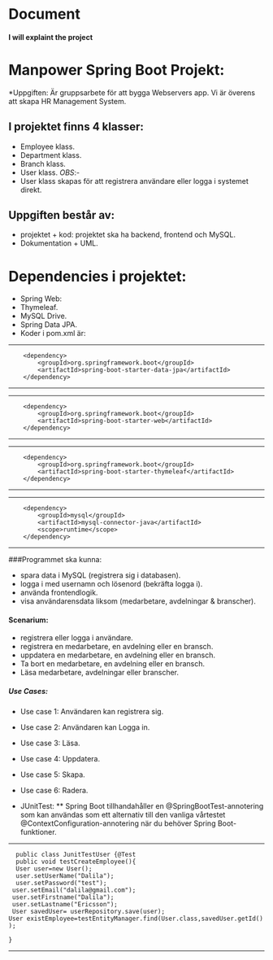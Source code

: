 # Document

#### I will explaint the project

# Manpower Spring Boot Projekt:
*Uppgiften:
 Är gruppsarbete för att bygga Webservers app. Vi är överens att skapa HR Management System.

## I projektet finns 4 klasser:
* Employee klass.
* Department klass.
* Branch klass.
* User klass.
  *OBS*:-
* User klass skapas för att registrera användare eller logga i systemet direkt.

## Uppgiften består av:
* projektet + kod: projektet ska ha backend, frontend och MySQL.
* Dokumentation + UML.

# Dependencies i projektet:
* Spring Web:
* Thymeleaf.
* MySQL Drive.
* Spring Data JPA.  
* Koder i pom.xml är:
***
        <dependency>
            <groupId>org.springframework.boot</groupId>
            <artifactId>spring-boot-starter-data-jpa</artifactId>
        </dependency>

***

***
        <dependency>
            <groupId>org.springframework.boot</groupId>
            <artifactId>spring-boot-starter-web</artifactId>
        </dependency>

***

***
        <dependency>
            <groupId>org.springframework.boot</groupId>
            <artifactId>spring-boot-starter-thymeleaf</artifactId>
        </dependency>

***

***
        <dependency>
            <groupId>mysql</groupId>
            <artifactId>mysql-connector-java</artifactId>
            <scope>runtime</scope>
        </dependency>

***


###Programmet ska kunna:
* spara data i MySQL (registrera sig i databasen).
* logga i med usernamn och lösenord (bekräfta logga i).
* använda frontendlogik.
* visa användarensdata liksom (medarbetare, avdelningar & branscher).


#### Scenarium:
* registrera eller logga i  användare.
* registrera en medarbetare, en avdelning eller en bransch.
* uppdatera en medarbetare, en avdelning eller en bransch.
* Ta bort en medarbetare, en avdelning eller en bransch.
* Läsa medarbetare, avdelningar eller branscher.


##### Use Cases:
* Use case 1: Användaren kan registrera sig.
* Use case 2: Användaren kan Logga in.
* Use case 3: Läsa. 
* Use case 4: Uppdatera.
* Use case 5: Skapa.
* Use case 6: Radera.

* JUnitTest:
** Spring Boot tillhandahåller en @SpringBootTest-annotering 
  som kan användas som ett alternativ till den vanliga vårtestet @ContextConfiguration-annotering
  när du behöver Spring Boot-funktioner.

***
      
      public class JunitTestUser {@Test
      public void testCreateEmployee(){
      User user=new User();
      user.setUserName("Dalila");
      user.setPassword("test");
     user.setEmail("dalila@gmail.com");
     user.setFirstname("Dalila");
     user.setLastname("Ericsson");
     User savedUser= userRepository.save(user);
    User existEmployee=testEntityManager.find(User.class,savedUser.getId() );

    }

***



